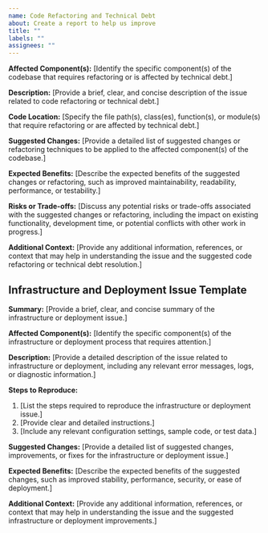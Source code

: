 ```yaml
---
name: Code Refactoring and Technical Debt
about: Create a report to help us improve
title: ""
labels: ""
assignees: ""
---
```


**Affected Component(s):**
[Identify the specific component(s) of the codebase that requires refactoring or is affected by technical debt.]

**Description:**
[Provide a brief, clear, and concise description of the issue related to code refactoring or technical debt.]

**Code Location:**
[Specify the file path(s), class(es), function(s), or module(s) that require refactoring or are affected by technical debt.]

**Suggested Changes:**
[Provide a detailed list of suggested changes or refactoring techniques to be applied to the affected component(s) of the codebase.]

**Expected Benefits:**
[Describe the expected benefits of the suggested changes or refactoring, such as improved maintainability, readability, performance, or testability.]

**Risks or Trade-offs:**
[Discuss any potential risks or trade-offs associated with the suggested changes or refactoring, including the impact on existing functionality, development time, or potential conflicts with other work in progress.]

**Additional Context:**
[Provide any additional information, references, or context that may help in understanding the issue and the suggested code refactoring or technical debt resolution.]

## Infrastructure and Deployment Issue Template

**Summary:**
[Provide a brief, clear, and concise summary of the infrastructure or deployment issue.]

**Affected Component(s):**
[Identify the specific component(s) of the infrastructure or deployment process that requires attention.]

**Description:**
[Provide a detailed description of the issue related to infrastructure or deployment, including any relevant error messages, logs, or diagnostic information.]

**Steps to Reproduce:**

1. [List the steps required to reproduce the infrastructure or deployment issue.]
2. [Provide clear and detailed instructions.]
3. [Include any relevant configuration settings, sample code, or test data.]

**Suggested Changes:**
[Provide a detailed list of suggested changes, improvements, or fixes for the infrastructure or deployment issue.]

**Expected Benefits:**
[Describe the expected benefits of the suggested changes, such as improved stability, performance, security, or ease of deployment.]

**Additional Context:**
[Provide any additional information, references, or context that may help in understanding the issue and the suggested infrastructure or deployment improvements.]
